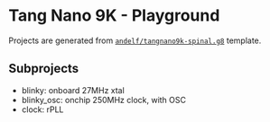 # Tang Nano 9K - Playground

Projects are generated from [`andelf/tangnano9k-spinal.g8`](https://github.com/andelf/tangnano9k-spinal.g8) template.

## Subprojects

- blinky: onboard 27MHz xtal
- blinky_osc: onchip 250MHz clock, with OSC
- clock: rPLL

